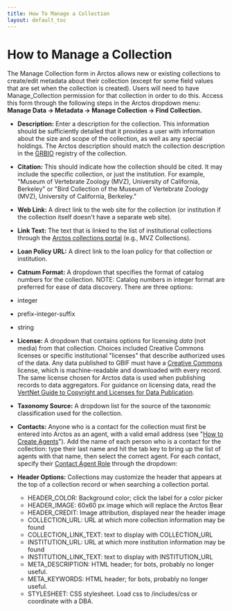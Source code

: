 ```yaml
---
title: How To Manage a Collection
layout: default_toc
---
```


# How to Manage a Collection

The Manage Collection form in Arctos allows new or existing collections to create/edit metadata about their collection (except for some field values that are set when the collection is created). Users will need to have Manage_Collection permission for that collection in order to do this. Access this form through the following steps in the Arctos dropdown menu: **Manage Data -> Metadata -> Manage Collection -> Find Collection.**

* **Description:** Enter a description for the collection. This information should be sufficiently detailed that it provides a user with information about the size and scope of the collection, as well as any special holdings. The Arctos description should match the collection description in the [GRBIO](http://grbio.org) registry of the collection.

* **Citation:** This should indicate how the collection should be cited. It may include the specific collection, or just the institution. For example, "Museum of Vertebrate Zoology (MVZ), University of California, Berkeley" or "Bird Collection of the Museum of Vertebrate Zoology (MVZ), University of California, Berkeley."

* **Web Link:** A direct link to the web site for the collection (or institution if the collection itself doesn't have a separate web site).

* **Link Text:** The text that is linked to the list of institutional collections through the [Arctos collections portal](http://arctos.database.museum/home.cfm) (e.g., MVZ Collections).

* **Loan Policy URL:** A direct link to the loan policy for that collection or institution.

* **Catnum Format:** A dropdown that specifies the format of catalog numbers for the collection. NOTE: Catalog numbers in integer format are preferred for ease of data discovery. There are three options:

 * integer
 * prefix-integer-suffix
 * string

* **License:** A dropdown that contains options for licensing _data_ (not media) from that collection. Choices included Creative Commons licenses or specific institutional "licenses" that describe authorized uses of the data. Any data published to GBIF must have a [Creative Commons](http://creativecommons.org) license, which is machine-readable and downloaded with every record. The same license chosen for Arctos data is used when publishing records to data aggregators. For guidance on licensing data, read the [VertNet Guide to Copyright and Licenses for Data Publication](http://vertnet.org/resources/datalicensingguide.html).

* **Taxonomy Source:** A dropdown list for the source of the taxonomic classification used for the collection.

* **Contacts:** Anyone who is a contact for the collection must first be entered into Arctos as an agent, with a valid email address (see "[How to Create Agents](https://github.com/ArctosDB/documentation-wiki/wiki/How-to-Create-Agents)"). Add the name of each person who is a contact for the collection: type their last name and hit the tab key to bring up the list of agents with that name, then select the correct agent. 
For each contact, specify their [Contact Agent Role](http://arctos.database.museum/info/ctDocumentation.cfm?table=CTCOLL_CONTACT_ROLE) through the dropdown:


* **Header Options:** Collections may customize the header that appears at the top of a collection record or when searching a collection portal.

  * HEADER_COLOR: Background color; click the label for a color picker
  * HEADER_IMAGE: 60x60 px image which will replace the Arctos Bear
  * HEADER_CREDIT: Image attribution, displayed near the header image
  * COLLECTION_URL: URL at which more collection information may be found
  * COLLECTION_LINK_TEXT: text to display with COLLECTION_URL
  * INSTITUTION_URL: URL at which more institution information may be found
  * INSTITUTION_LINK_TEXT: text to display with INSTITUTION_URL
  * META_DESCRIPTION: HTML header; for bots, probably no longer useful.
  * META_KEYWORDS: HTML header; for bots, probably no longer useful.
  * STYLESHEET: CSS stylesheet. Load css to /includes/css or coordinate with a DBA.
  
